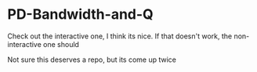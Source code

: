 # PD-Bandwidth-and-Q

Check out the interactive one, I think its nice. If that doesn't work, the non-interactive one should

Not sure this deserves a repo, but its come up twice
